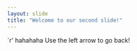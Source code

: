 ```yaml
---
layout: slide
title: "Welcome to our second slide!"
---
```

`r'
hahahaha
Use the left arrow to go back!
```
